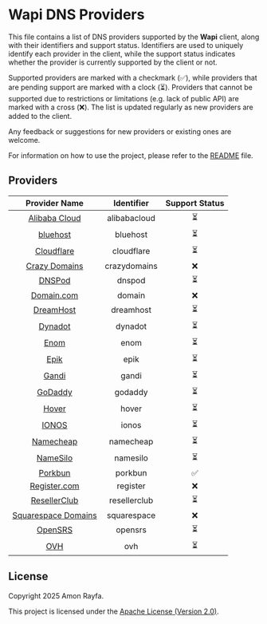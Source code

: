# Wapi DNS Providers

This file contains a list of DNS providers supported by the **Wapi** client, along with their identifiers and support status.
Identifiers are used to uniquely identify each provider in the client, while the support status indicates whether the provider
is currently supported by the client or not.

Supported providers are marked with a checkmark (✅), while providers that are pending support are marked with a clock (⏳).
Providers that cannot be supported due to restrictions or limitations (e.g. lack of public API) are marked with a cross (❌).
The list is updated regularly as new providers are added to the client.

Any feedback or suggestions for new providers or existing ones are welcome.

For information on how to use the project, please refer to the [README](README.md) file.

## Providers

|                     Provider Name                      |  Identifier  | Support Status |
| :----------------------------------------------------: | :----------: | :------------: |
|     [Alibaba Cloud](https://www.alibabacloud.com)      | alibabacloud |       ⏳       |
|          [bluehost](https://www.bluehost.com)          |   bluehost   |       ⏳       |
|        [Cloudflare](https://www.cloudflare.com)        |  cloudflare  |       ⏳       |
|     [Crazy Domains](https://www.crazydomains.com)      | crazydomains |       ❌       |
|            [DNSPod](https://www.dnspod.com)            |    dnspod    |       ⏳       |
|          [Domain.com](https://www.domain.com)          |    domain    |       ❌       |
|         [DreamHost](https://www.dreamhost.com)         |  dreamhost   |       ⏳       |
|           [Dynadot](https://www.dynadot.com)           |   dynadot    |       ⏳       |
|              [Enom](https://www.enom.com)              |     enom     |       ⏳       |
|              [Epik](https://www.epik.com)              |     epik     |       ⏳       |
|           [Gandi](https://www.gandi.net/en)            |    gandi     |       ⏳       |
|           [GoDaddy](https://www.godaddy.com)           |   godaddy    |       ⏳       |
|             [Hover](https://www.hover.com)             |    hover     |       ⏳       |
|             [IONOS](https://www.ionos.com)             |    ionos     |       ⏳       |
|         [Namecheap](https://www.namecheap.com)         |  namecheap   |       ⏳       |
|          [NameSilo](https://www.namesilo.com)          |   namesilo   |       ⏳       |
|             [Porkbun](https://porkbun.com)             |   porkbun    |       ✅       |
|        [Register.com](https://www.register.com)        |   register   |       ❌       |
|      [ResellerClub](https://www.resellerclub.com)      | resellerclub |       ⏳       |
| [Squarespace Domains](https://domains.squarespace.com) | squarespace  |       ❌       |
|             [OpenSRS](https://opensrs.com)             |   opensrs    |       ⏳       |
|            [OVH](https://www.ovhcloud.com)             |     ovh      |       ⏳       |

## License

Copyright 2025 Amon Rayfa.

This project is licensed under the [Apache License (Version 2.0)](LICENSE).
